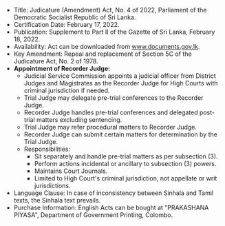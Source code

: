 - Title: Judicature (Amendment) Act, No. 4 of 2022, Parliament of the Democratic Socialist Republic of Sri Lanka.
- Certification Date: February 17, 2022.
- Publication: Supplement to Part II of the Gazette of Sri Lanka, February 18, 2022.
- Availability: Act can be downloaded from www.documents.gov.lk.
- Key Amendment: Repeal and replacement of Section 5C of the Judicature Act, No. 2 of 1978.
- **Appointment of Recorder Judge:**
  - Judicial Service Commission appoints a judicial officer from District Judges and Magistrates as the Recorder Judge for High Courts with criminal jurisdiction if needed.
  - Trial Judge may delegate pre-trial conferences to the Recorder Judge.
  - Recorder Judge handles pre-trial conferences and delegated post-trial matters excluding sentencing.
  - Trial Judge may refer procedural matters to Recorder Judge.
  - Recorder Judge can submit certain matters for determination by the Trial Judge.
  - Responsibilities: 
    - Sit separately and handle pre-trial matters as per subsection (3).
    - Perform actions incidental or ancillary to subsection (3) powers.
    - Maintains Court Journals.
    - Limited to High Court's criminal jurisdiction, not appellate or writ jurisdictions.
- Language Clause: In case of inconsistency between Sinhala and Tamil texts, the Sinhala text prevails.
- Purchase Information: English Acts can be bought at "PRAKASHANA PIYASA", Department of Government Printing, Colombo.